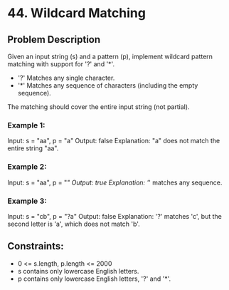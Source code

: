 # 44. Wildcard Matching

## Problem Description
Given an input string (s) and a pattern (p), implement wildcard pattern matching with support for '?' and '*'.

- '?' Matches any single character.
- '*' Matches any sequence of characters (including the empty sequence).

The matching should cover the entire input string (not partial).

### Example 1:
Input: s = "aa", p = "a"
Output: false
Explanation: "a" does not match the entire string "aa".

### Example 2:
Input: s = "aa", p = "*"
Output: true
Explanation: '*' matches any sequence.

### Example 3:
Input: s = "cb", p = "?a"
Output: false
Explanation: '?' matches 'c', but the second letter is 'a', which does not match 'b'.

## Constraints:
- 0 <= s.length, p.length <= 2000
- s contains only lowercase English letters.
- p contains only lowercase English letters, '?' and '*'. 